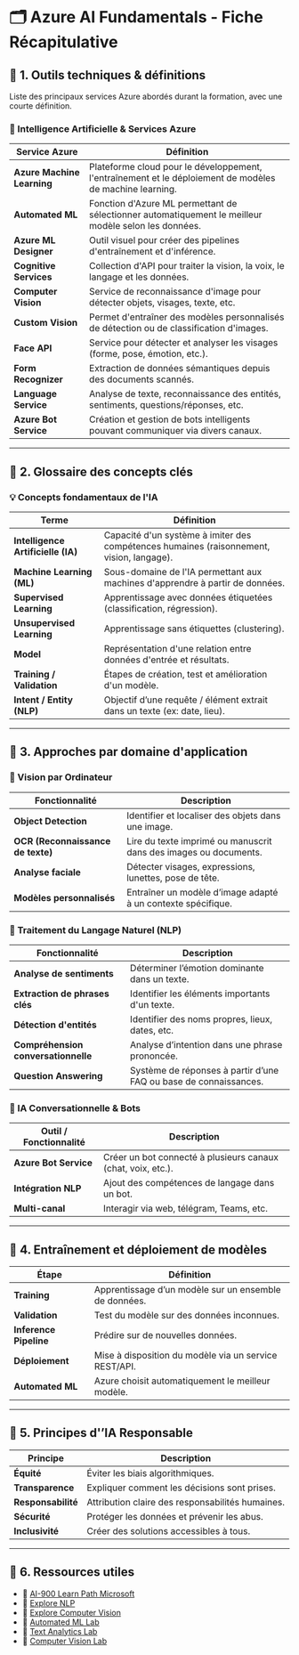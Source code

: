 # 🗂 Azure AI Fundamentals - Fiche Récapitulative

## 📌 1. Outils techniques & définitions
Liste des principaux services Azure abordés durant la formation, avec une courte définition.

### 🧐 Intelligence Artificielle & Services Azure

| Service Azure                | Définition |
|-----------------------------|-----------|
| **Azure Machine Learning** | Plateforme cloud pour le développement, l'entraînement et le déploiement de modèles de machine learning. |
| **Automated ML**           | Fonction d'Azure ML permettant de sélectionner automatiquement le meilleur modèle selon les données. |
| **Azure ML Designer**      | Outil visuel pour créer des pipelines d'entraînement et d'inférence. |
| **Cognitive Services**     | Collection d'API pour traiter la vision, la voix, le langage et les données. |
| **Computer Vision**        | Service de reconnaissance d'image pour détecter objets, visages, texte, etc. |
| **Custom Vision**          | Permet d'entraîner des modèles personnalisés de détection ou de classification d'images. |
| **Face API**               | Service pour détecter et analyser les visages (forme, pose, émotion, etc.). |
| **Form Recognizer**        | Extraction de données sémantiques depuis des documents scannés. |
| **Language Service**       | Analyse de texte, reconnaissance des entités, sentiments, questions/réponses, etc. |
| **Azure Bot Service**      | Création et gestion de bots intelligents pouvant communiquer via divers canaux. |

---

## 📌 2. Glossaire des concepts clés

### 💡 Concepts fondamentaux de l'IA

| Terme                      | Définition |
|----------------------------|-----------|
| **Intelligence Artificielle (IA)** | Capacité d'un système à imiter des compétences humaines (raisonnement, vision, langage). |
| **Machine Learning (ML)** | Sous-domaine de l'IA permettant aux machines d'apprendre à partir de données. |
| **Supervised Learning**   | Apprentissage avec données étiquetées (classification, régression). |
| **Unsupervised Learning** | Apprentissage sans étiquettes (clustering). |
| **Model**                 | Représentation d'une relation entre données d'entrée et résultats. |
| **Training / Validation** | Étapes de création, test et amélioration d'un modèle. |
| **Intent / Entity (NLP)** | Objectif d’une requête / élément extrait dans un texte (ex: date, lieu). |

---

## 🔹 3. Approches par domaine d'application

### 📸 Vision par Ordinateur

| Fonctionnalité              | Description |
|------------------------------|-------------|
| **Object Detection**        | Identifier et localiser des objets dans une image. |
| **OCR (Reconnaissance de texte)** | Lire du texte imprimé ou manuscrit dans des images ou documents. |
| **Analyse faciale**         | Détecter visages, expressions, lunettes, pose de tête. |
| **Modèles personnalisés**     | Entraîner un modèle d’image adapté à un contexte spécifique. |

### 💬 Traitement du Langage Naturel (NLP)

| Fonctionnalité                 | Description |
|--------------------------------|-------------|
| **Analyse de sentiments**     | Déterminer l’émotion dominante dans un texte. |
| **Extraction de phrases clés** | Identifier les éléments importants d'un texte. |
| **Détection d'entités**        | Identifier des noms propres, lieux, dates, etc. |
| **Compréhension conversationnelle** | Analyse d’intention dans une phrase prononcée. |
| **Question Answering**        | Système de réponses à partir d’une FAQ ou base de connaissances. |

### 🧵 IA Conversationnelle & Bots

| Outil / Fonctionnalité        | Description |
|------------------------------|-------------|
| **Azure Bot Service**        | Créer un bot connecté à plusieurs canaux (chat, voix, etc.). |
| **Intégration NLP**           | Ajout des compétences de langage dans un bot. |
| **Multi-canal**              | Interagir via web, télégram, Teams, etc. |

---

## 🔧 4. Entraînement et déploiement de modèles

| Étape                     | Définition |
|-----------------------------|-----------|
| **Training**               | Apprentissage d’un modèle sur un ensemble de données. |
| **Validation**             | Test du modèle sur des données inconnues. |
| **Inference Pipeline**     | Prédire sur de nouvelles données. |
| **Déploiement**              | Mise à disposition du modèle via un service REST/API. |
| **Automated ML**           | Azure choisit automatiquement le meilleur modèle. |

---

## 🔐 5. Principes d'’IA Responsable

| Principe       | Description |
|----------------|-------------|
| **Équité**         | Éviter les biais algorithmiques. |
| **Transparence** | Expliquer comment les décisions sont prises. |
| **Responsabilité** | Attribution claire des responsabilités humaines. |
| **Sécurité**       | Protéger les données et prévenir les abus. |
| **Inclusivité**     | Créer des solutions accessibles à tous. |

---

## 📄 6. Ressources utiles

- 📂 [AI-900 Learn Path Microsoft](https://docs.microsoft.com/learn/certifications/azure-ai-fundamentals)
- 🔗 [Explore NLP](https://aka.ms/explore-nlp)
- 🔗 [Explore Computer Vision](https://aka.ms/explore-computer-vision)
- 🔗 [Automated ML Lab](https://aka.ms/ai900-automl-lab)
- 🔗 [Text Analytics Lab](https://aka.ms/ai900-text-lab)
- 🔗 [Computer Vision Lab](https://aka.ms/ai900-computer-vision-lab)

